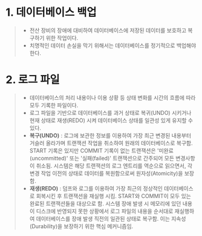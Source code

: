 # 1. 데이터베이스 백업
> - 전산 장비의 장애에 대비하여 데이터베이스에 저장된 데이터를 보호하고 복구하기 위한 작업이다.
> - 치명적인 데이터 손실을 막기 위해서는 데이터베이스를 정기적으로 백업해야 한다.

# 2. 로그 파일
> - 데이터베이스의 처리 내용이나 이용 상황 등 상태 변화를 시간의 흐름에 따라 모두 기록한 파일이다.
> - 로그 파일을 기반으로 데이터베이스를 과거 상태로 복귀(UNDO) 시키거나 현재 상태로 재생(REDO) 시켜 데이터베이스 상태를 일관성 있게 유지할 수 있다.
> - **복구(UNDO)** : 로그에 보관한 정보를 이용하여 가장 최근 변경된 내용부터 거슬러 올라가며 트랜잭션 작업을 취소하여 원래의 데이터베이스로 복구함. START 기록은 있지만 COMMIT 기록이 없는 트랜잭션은 '미완료(uncommitted)' 또는 '실패(failed)' 트랜잭션으로 간주되어 모든 변경사항이 취소됨. 시스템은 해당 트랜잭션의 로그 엔트리를 역순으로 읽으면서, 각 변경 작업 이전의 상태로 데이터를 복원함으로써 원자성(Atomicity)을 보장함.
> - **재생(REDO)** : 덤프와 로그를 이용하여 가장 최근의 정상적인 데이터베이스로 회복시킨 후 트랜잭션을 재실행 시킴. START와 COMMIT이 모두 있는 완료된 트랜잭션들을 대상으로 함. 시스템 장애 발생 시 메모리에 있던 내용이 디스크에 반영되지 못한 상황에서 로그 파일의 내용을 순서대로 재실행하여 데이터베이스를 장애 발생 직전의 일관된 상태로 복구함. 이는 지속성(Durability)을 보장하기 위한 핵심 메커니즘임.